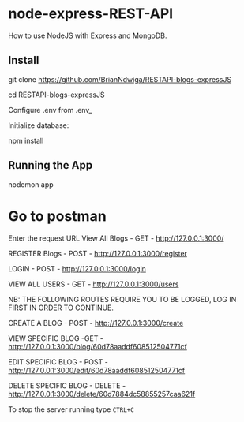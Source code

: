 # node-express-REST-API

How to use NodeJS with Express and MongoDB.

## Install

git clone https://github.com/BrianNdwiga/RESTAPI-blogs-expressJS

cd RESTAPI-blogs-expressJS

Configure .env from .env_

Initialize database:

npm install

## Running the App

nodemon app

# Go to postman
Enter the request URL 
View All Blogs - GET - http://127.0.0.1:3000/

REGISTER Blogs - POST - http://127.0.0.1:3000/register
<!-- ENTER EMAIL AND PASSWORD IN THE BODY(RAW,JSON FORMAT) -->

LOGIN - POST - http://127.0.0.1:3000/login
<!-- ENTER EMAIL AND PASSWORD IN THE BODY(RAW,JSON FORMAT) -->

VIEW ALL USERS - GET - http://127.0.0.1:3000/users

NB: THE FOLLOWING ROUTES REQUIRE YOU TO BE LOGGED, LOG IN FIRST IN ORDER TO CONTINUE.

CREATE A BLOG - POST - http://127.0.0.1:3000/create

VIEW SPECIFIC BLOG -GET - http://127.0.0.1:3000/blog/60d78aaddf608512504771cf
<!-- ATTACH ID AT THE END 3000/blog/:id here -->

EDIT SPECIFIC BLOG - POST - http://127.0.0.1:3000/edit/60d78aaddf608512504771cf
<!-- ATTACH ID AT THE END 3000/edit/:id here -->

DELETE SPECIFIC BLOG - DELETE - http://127.0.0.1:3000/delete/60d7884dc58855257caa621f
<!-- ATTACH ID AT THE END 3000/delete/:id here -->

To stop the server running type `CTRL+C`
